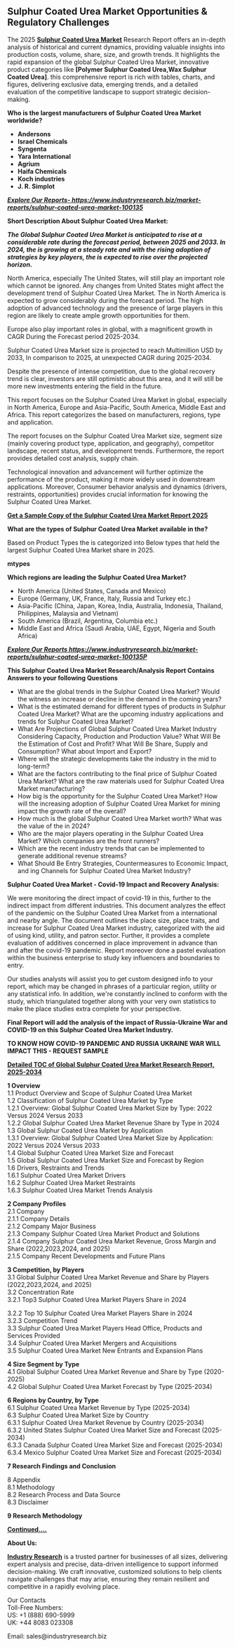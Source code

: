 <h2><strong>Sulphur Coated Urea Market Opportunities & Regulatory Challenges</strong></h2><p>The 2025&nbsp;<strong><a href="https://www.industryresearch.biz/market-reports/sulphur-coated-urea-market-100135">Sulphur Coated Urea Market</a></strong>&nbsp;Research Report offers an in-depth analysis of historical and current dynamics, providing valuable insights into production costs, volume, share, size, and growth trends. It highlights the rapid expansion of the global Sulphur Coated Urea Market, innovative product categories like&nbsp;<strong>[Polymer Sulphur Coated Urea,Wax Sulphur Coated Urea]</strong>. this comprehensive report is rich with tables, charts, and figures, delivering exclusive data, emerging trends, and a detailed evaluation of the competitive landscape to support strategic decision-making.</p><p><strong>Who is the largest manufacturers of Sulphur Coated Urea Market worldwide?</strong></p><p><strong><ul><li>Andersons</li><li>Israel Chemicals</li><li>Syngenta</li><li>Yara International</li><li>Agrium</li><li>Haifa Chemicals</li><li>Koch industries</li><li>J. R. Simplot</li></ul></strong></p><p><strong><em><a href="https://www.industryresearch.biz/enquiry/request-sample/100135">Explore Our Reports-&nbsp;https://www.industryresearch.biz/market-reports/sulphur-coated-urea-market-100135</a></em></strong></p><p><strong>Short Description About Sulphur Coated Urea Market:</strong></p><p><strong><em>The Global Sulphur Coated Urea Market is anticipated to rise at a considerable rate during the forecast period, between 2025 and 2033. In 2024, the is growing at a steady rate and with the rising adoption of strategies by key players, the is expected to rise over the projected horizon.</em></strong></p><p>North America, especially The United States, will still play an important role which cannot be ignored. Any changes from United States might affect the development trend of Sulphur Coated Urea Market. The in North America is expected to grow considerably during the forecast period. The high adoption of advanced technology and the presence of large players in this region are likely to create ample growth opportunities for them.</p><p>Europe also play important roles in global, with a magnificent growth in CAGR During the Forecast period 2025-2034.</p><p>Sulphur Coated Urea Market size is projected to reach Multimillion USD by 2033, In comparison to 2025, at unexpected CAGR during 2025-2034.</p><p>Despite the presence of intense competition, due to the global recovery trend is clear, investors are still optimistic about this area, and it will still be more new investments entering the field in the future.</p><p>This report focuses on the Sulphur Coated Urea Market in global, especially in North America, Europe and Asia-Pacific, South America, Middle East and Africa. This report categorizes the based on manufacturers, regions, type and application.</p><p>The report focuses on the Sulphur Coated Urea Market size, segment size (mainly covering product type, application, and geography), competitor landscape, recent status, and development trends. Furthermore, the report provides detailed cost analysis, supply chain.</p><p>Technological innovation and advancement will further optimize the performance of the product, making it more widely used in downstream applications. Moreover, Consumer behavior analysis and dynamics (drivers, restraints, opportunities) provides crucial information for knowing the Sulphur Coated Urea Market.</p><p><strong><a href="https://www.industryresearch.biz/enquiry/request-sample/100135">Get a Sample Copy of the Sulphur Coated Urea Market Report 2025</a></strong></p><p><strong>What are the types of Sulphur Coated Urea Market available in the?</strong></p><p>Based on Product Types the is categorized into Below types that held the largest Sulphur Coated Urea Market share in 2025.</p><p><strong>mtypes</strong></p><p><strong>Which regions are leading the Sulphur Coated Urea Market?</strong></p><ul><li>North America (United States, Canada and Mexico)</li><li>Europe (Germany, UK, France, Italy, Russia and Turkey etc.)</li><li>Asia-Pacific (China, Japan, Korea, India, Australia, Indonesia, Thailand, Philippines, Malaysia and Vietnam)</li><li>South America (Brazil, Argentina, Columbia etc.)</li><li>Middle East and Africa (Saudi Arabia, UAE, Egypt, Nigeria and South Africa)</li></ul><p><strong><em><a href="https://www.industryresearch.biz/market-reports/sulphur-coated-urea-market-100135">Explore Our Reports https://www.industryresearch.biz/market-reports/sulphur-coated-urea-market-100135P</a></em></strong></p><p><strong>This Sulphur Coated Urea Market Research/Analysis Report Contains Answers to your following Questions</strong></p><ul><li>What are the global trends in the Sulphur Coated Urea Market? Would the witness an increase or decline in the demand in the coming years?</li><li>What is the estimated demand for different types of products in Sulphur Coated Urea Market? What are the upcoming industry applications and trends for Sulphur Coated Urea Market?</li><li>What Are Projections of Global Sulphur Coated Urea Market Industry Considering Capacity, Production and Production Value? What Will Be the Estimation of Cost and Profit? What Will Be Share, Supply and Consumption? What about Import and Export?</li><li>Where will the strategic developments take the industry in the mid to long-term?</li><li>What are the factors contributing to the final price of Sulphur Coated Urea Market? What are the raw materials used for Sulphur Coated Urea Market manufacturing?</li><li>How big is the opportunity for the Sulphur Coated Urea Market? How will the increasing adoption of Sulphur Coated Urea Market for mining impact the growth rate of the overall?</li><li>How much is the global Sulphur Coated Urea Market worth? What was the value of the in 2024?</li><li>Who are the major players operating in the Sulphur Coated Urea Market? Which companies are the front runners?</li><li>Which are the recent industry trends that can be implemented to generate additional revenue streams?</li><li>What Should Be Entry Strategies, Countermeasures to Economic Impact, and ing Channels for Sulphur Coated Urea Market Industry?</li></ul><p><strong>Sulphur Coated Urea Market - Covid-19 Impact and Recovery Analysis:</strong></p><p>We were monitoring the direct impact of covid-19 in this, further to the indirect impact from different industries. This document analyzes the effect of the pandemic on the Sulphur Coated Urea Market from a international and nearby angle. The document outlines the place size, place traits, and increase for Sulphur Coated Urea Market industry, categorized with the aid of using kind, utility, and patron sector. Further, it provides a complete evaluation of additives concerned in place improvement in advance than and after the covid-19 pandemic. Report moreover done a pastel evaluation within the business enterprise to study key influencers and boundaries to entry.</p><p>Our studies analysts will assist you to get custom designed info to your report, which may be changed in phrases of a particular region, utility or any statistical info. In addition, we're constantly inclined to conform with the study, which triangulated together along with your very own statistics to make the place studies extra complete for your perspective.</p><p><strong>Final Report will add the analysis of the impact of Russia-Ukraine War and COVID-19 on this Sulphur Coated Urea Market Industry.</strong></p><p><strong>TO KNOW HOW COVID-19 PANDEMIC AND RUSSIA UKRAINE WAR WILL IMPACT THIS - REQUEST SAMPLE</strong></p><p><strong><a href="https://www.industryresearch.biz/market-reports/sulphur-coated-urea-market-100135">Detailed TOC of Global Sulphur Coated Urea Market Research Report, 2025-2034</a></strong></p><p><strong>1 Overview</strong><br /> 1.1 Product Overview and Scope of Sulphur Coated Urea Market<br /> 1.2 Classification of Sulphur Coated Urea Market by Type<br /> 1.2.1 Overview: Global Sulphur Coated Urea Market Size by Type: 2022 Versus 2024 Versus 2033<br /> 1.2.2 Global Sulphur Coated Urea Market Revenue Share by Type in 2024<br /> 1.3 Global Sulphur Coated Urea Market by Application<br /> 1.3.1 Overview: Global Sulphur Coated Urea Market Size by Application: 2022&nbsp;Versus 2024 Versus 2033<br /> 1.4 Global Sulphur Coated Urea Market Size and Forecast<br /> 1.5 Global Sulphur Coated Urea Market Size and Forecast by Region<br /> 1.6 Drivers, Restraints and Trends<br /> 1.6.1 Sulphur Coated Urea Market Drivers<br /> 1.6.2 Sulphur Coated Urea Market Restraints<br /> 1.6.3 Sulphur Coated Urea Market Trends Analysis</p><p><strong>2 Company Profiles</strong><br /> 2.1 Company<br /> 2.1.1 Company Details<br /> 2.1.2 Company Major Business<br /> 2.1.3 Company Sulphur Coated Urea Market Product and Solutions<br /> 2.1.4 Company Sulphur Coated Urea Market Revenue, Gross Margin and Share (2022,2023,2024, and 2025)<br /> 2.1.5 Company Recent Developments and Future Plans</p><p><strong>3 Competition, by Players</strong><br /> 3.1 Global Sulphur Coated Urea Market Revenue and Share by Players (2022,2023,2024, and 2025)<br /> 3.2 Concentration Rate<br /> 3.2.1 Top3 Sulphur Coated Urea Market Players Share in 2024</p><p>3.2.2 Top 10 Sulphur Coated Urea Market Players Share in 2024<br /> 3.2.3 Competition Trend<br /> 3.3 Sulphur Coated Urea Market Players Head Office, Products and Services Provided<br /> 3.4 Sulphur Coated Urea Market Mergers and Acquisitions<br /> 3.5 Sulphur Coated Urea Market New Entrants and Expansion Plans</p><p><strong>4 Size Segment by Type</strong><br /> 4.1 Global Sulphur Coated Urea Market Revenue and Share by Type (2020-2025)<br /> 4.2 Global Sulphur Coated Urea Market Forecast by Type (2025-2034)</p><p><strong>6 Regions by Country, by Type</strong><br /> 6.1 Sulphur Coated Urea Market Revenue by Type (2025-2034)<br /> 6.3 Sulphur Coated Urea Market Size by Country<br /> 6.3.1 Sulphur Coated Urea Market Revenue by Country (2025-2034)<br /> 6.3.2 United States Sulphur Coated Urea Market Size and Forecast (2025-2034)<br /> 6.3.3 Canada Sulphur Coated Urea Market Size and Forecast (2025-2034)<br /> 6.3.4 Mexico Sulphur Coated Urea Market Size and Forecast (2025-2034)</p><p><strong>7 Research Findings and Conclusion</strong></p><p>8 Appendix<br /> 8.1 Methodology<br /> 8.2 Research Process and Data Source<br /> 8.3 Disclaimer</p><p><strong>9 Research Methodology</strong></p><p><strong><a href="https://www.industryresearch.biz/market-reports/sulphur-coated-urea-market-100135">Continued&hellip;.</a></strong></p><p><strong>About Us:</strong></p><p><strong><a href="https://www.industryresearch.biz/">Industry Research</a></strong>&nbsp;is a trusted partner for businesses of all sizes, delivering expert analysis and precise, data-driven intelligence to support informed decision-making. We craft innovative, customized solutions to help clients navigate challenges that may arise, ensuring they remain resilient and competitive in a rapidly evolving place.</p><p>Our Contacts<br /> Toll-Free Numbers:<br /> US: +1 (888) 690-5999<br /> UK: +44 8083 023308</p><p>Email: sales@industryresearch.biz</p>
